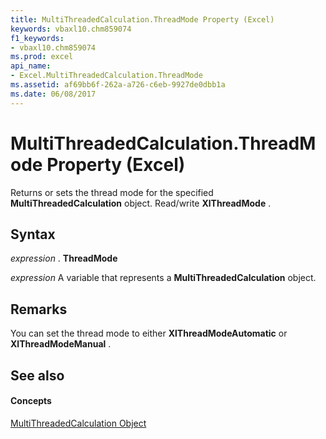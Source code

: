 ```yaml
---
title: MultiThreadedCalculation.ThreadMode Property (Excel)
keywords: vbaxl10.chm859074
f1_keywords:
- vbaxl10.chm859074
ms.prod: excel
api_name:
- Excel.MultiThreadedCalculation.ThreadMode
ms.assetid: af69bb6f-262a-a726-c6eb-9927de0dbb1a
ms.date: 06/08/2017
---
```



# MultiThreadedCalculation.ThreadMode Property (Excel)

Returns or sets the thread mode for the specified  **MultiThreadedCalculation** object. Read/write **XlThreadMode** .


## Syntax

 _expression_ . **ThreadMode**

 _expression_ A variable that represents a **MultiThreadedCalculation** object.


## Remarks

You can set the thread mode to either  **XlThreadModeAutomatic** or **XlThreadModeManual** .


## See also


#### Concepts


[MultiThreadedCalculation Object](multithreadedcalculation-object-excel.md)

